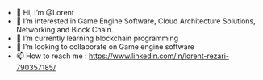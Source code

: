 - 👋 Hi, I’m @Lorent
- 👀 I’m interested in Game Engine Software, Cloud Architecture Solutions, Networking and Block Chain. 
- 🌱 I’m currently learning blockchain programming
- 💞️ I’m looking to collaborate on Game engine software
- 📫 How to reach me : https://www.linkedin.com/in/lorent-rezari-790357185/

